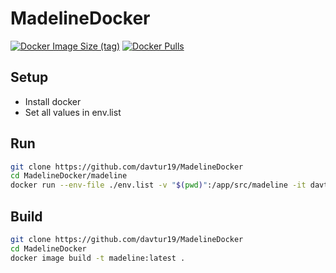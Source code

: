 # MadelineDocker
[![Docker Image Size (tag)](https://img.shields.io/docker/image-size/davtur19/madeline/latest)](https://hub.docker.com/repository/docker/davtur19/madeline)
[![Docker Pulls](https://img.shields.io/docker/pulls/davtur19/madeline)](https://hub.docker.com/repository/docker/davtur19/madeline)

## Setup
- Install docker
- Set all values in env.list

## Run
```bash
git clone https://github.com/davtur19/MadelineDocker
cd MadelineDocker/madeline
docker run --env-file ./env.list -v "$(pwd)":/app/src/madeline -it davtur19/madeline:latest
```

## Build
```bash
git clone https://github.com/davtur19/MadelineDocker
cd MadelineDocker
docker image build -t madeline:latest .
```
